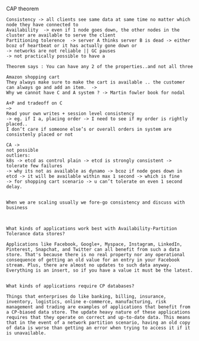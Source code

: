 CAP theorem

    Consistency -> all clients see same data at same time no matter which node they have connected to
    Availability  -> even if 1 node goes down, the other nodes in the cluster are available to serve the client
    Partitioning tolerence  -> server A thinks server B is dead -> either bcoz of heartbeat or it has actually gone down or
    -> networks are not reliable || GC pauses
    -> not practically possible to have a
    
    Theorem says : You can have any 2 of the properties..and not all three
    
    Amazon shopping cart
    They always make sure to make the cart is available .. the customer can always go and add an item.  ->
    Why we cannot have C and A system ? -> Martin fowler book for nodal
    
    A+P and tradeoff on C
    —>
    Read your own writes + session level consistency
    -> eg. if I a, placing order -> I need to see if my order is rightly placed..
    I don’t care if someone else’s or overall orders in system are consistenly placed or not
    
    CA ->
    not possible
    outliers:
    k8s -> etcd as control plain -> etcd is strongly consistent -> tolerate few failures
    -> why its not as available as dynamo -> bcoz if node goes down in etcd -> it will be available within max 1 second -> which is fine
    -> for shopping cart scenario -> u can’t tolerate on even 1 second delay.
    
    
    When we are scaling usually we fore-go consistency and discuss with business
    
    
    
    What kinds of applications work best with Availability-Partition Tolerance data stores?
    
    Applications like Facebook, Google+, Myspace, Instagram, LinkedIn, Pinterest, Snapchat, and Twitter can all benefit from such a data store. That's because there is no real property nor any operational consequence of getting an old value for an entry in your Facebook stream. Plus, there are almost no updates to such data anyway. Everything is an insert, so if you have a value it must be the latest.
    
    
    What kinds of applications require CP databases?
    
    Things that enterprises do like banking, billing, insurance, inventory, logistics, online e-commerce, manufacturing, risk management and trading are examples of applications that benefit from a CP-biased data store. The update heavy nature of these applications requires that they operate on correct and up-to-date data. This means that in the event of a network partition scenario, having an old copy of data is worse than getting an error when trying to access it if it is unavailable.

